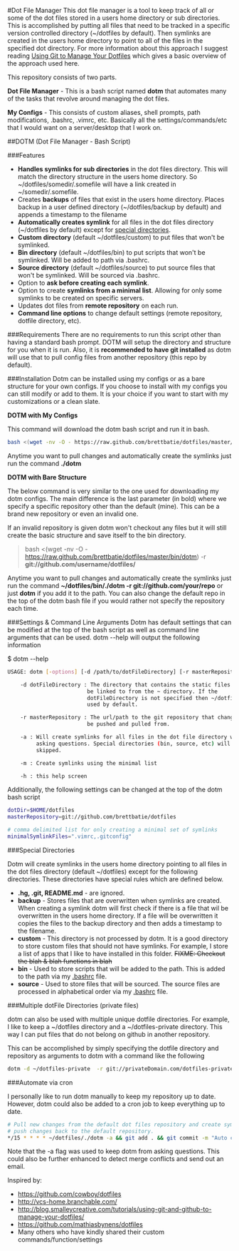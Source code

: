 #Dot File Manager
This dot file manager is a tool to keep track of all or some of the dot files stored in a users home directory or sub directories. This is accomplished by putting all files that need to be tracked in a specific version controlled directory (~/dotfiles by default). Then symlinks are created in the users home directory to point to all of the files in the specified dot directory. For more information about this approach I suggest reading [Using Git to Manage Your Dotfiles](http://blog.smalleycreative.com/tutorials/using-git-and-github-to-manage-your-dotfiles/) which gives a basic overview of the approach used here.

This repository consists of two parts.

**Dot File Manager** - This is a bash script named **dotm** that automates many of the tasks that revolve around managing the dot files.

**My Configs** - This consists of custom aliases, shell prompts, path modifications, .bashrc, .vimrc, etc. Basically all the settings/commands/etc that I would want on a server/desktop that I work on.

##DOTM (Dot File Manager - Bash Script)

###Features
* **Handles symlinks for sub directories** in the dot files directory. This will match the directory structure in the users home directory. So ~/dotfiles/somedir/.somefile will have a link created in ~/somedir/.somefile.
* Creates **backups** of files that exist in the users home directory. Places backup in a user defined directory (~/dotfiles/backup by default) and appends a timestamp to the filename
* **Automatically creates symlink** for all files in the dot files directory (~/dotfiles by default) except for [special directories](#Special-Directories).
* **Custom directory** (default ~/dotfiles/custom) to put files that won't be symlinked.
* **Bin directory** (default ~/dotfiles/bin) to put scripts that won't be symlinked. Will be added to path via .bashrc.
* **Source directory** (default ~/dotfiles/source) to put source files that won't be symlinked. Will be sourced via .bashrc.
* Option to **ask before creating each symlink**.
* Option to create **symlinks from a minimal list**. Allowing for only some symlinks to be created on specific servers.
* Updates dot files from **remote repository** on each run.
* **Command line options** to change default settings (remote repository, dotfile directory, etc).

###Requirements
There are no requirements to run this script other than having a standard bash prompt. DOTM will setup the directory and structure for you when it is run. Also, it is **recommended to have git installed** as dotm will use that to pull config files from another repository (this repo by default).

###Installation
Dotm can be installed using my configs or as a bare structure for your own configs. If you choose to install with my configs you can still modify or add to them. It is your choice if you want to start with my customizations or a clean slate.

**DOTM with My Configs**

This command will download the dotm bash script and run it in bash.

```bash
bash <(wget -nv -O - https://raw.github.com/brettbatie/dotfiles/master/bin/dotm)
```

Anytime you want to pull changes and automatically create the symlinks just run the command **./dotm**

**DOTM with Bare Structure**

The below command is very similar to the one used for downloading my dotm configs. The main difference is the last parameter (in bold) where we specify a specific repository other than the default (mine). This can be a brand new repository or even an invalid one.

If an invalid repository is given dotm won't checkout any files but it will still create the basic structure and save itself to the bin directory.

> bash <(wget -nv -O - https://raw.github.com/brettbatie/dotfiles/master/bin/dotm) -r **git://github.com/username/dotfiles/**

Anytime you want to pull changes and automatically create the symlinks just run the command **~/dotfiles/bin/./dotm -r git://github.com/your/repo** or just **dotm** if you add it to the path. You can also change the default repo in the top of the dotm bash file if you would rather not specify the repository each time.

###Settings & Command Line Arguments
Dotm has default settings that can be modified at the top of the bash script as well as command line arguments that can be used. dotm --help will output the following information

$ dotm --help

```bash
USAGE: dotm [-options] [-d /path/to/dotFileDirectory] [-r masterRepository]

    -d dotFileDirectory : The directory that contains the static files that will
                         be linked to from the ~ directory. If the 
                         dotFileDirectory is not specified then ~/dotfiles is
                         used by default.

    -r masterRepository : The url/path to the git repository that changes will 
                         be pushed and pulled from.

    -a : Will create symlinks for all files in the dot file directory without 
         asking questions. Special directories (bin, source, etc) will still be
         skipped.

    -m : Create symlinks using the minimal list

    -h : this help screen
```
Additionally, the following settings can be changed at the top of the dotm bash script

```bash
dotDir=$HOME/dotfiles
masterRepository=git://github.com/brettbatie/dotfiles

# comma delimited list for only creating a minimal set of symlinks
minimalSymlinkFiles=".vimrc,.gitconfig"
```

###Special Directories

Dotm will create symlinks in the users home directory pointing to all files in the dot files directory (default ~/dotfiles) except for the following directories. These directories have special rules which are defined below.

* **.hg, .git, README.md** - are ignored.
* **backup** - Stores files that are overwritten when symlinks are created. When creating a symlink dotm will first check if there is a file that wil be overwritten in the users home directory. If a file will be overwritten it copies the files to the backup directory and then adds a timestamp to the filename.
* **custom** - This directory is not processed by dotm. It is a good directory to store custom files that should not have symlinks. For example, I store a list of apps that I like to have installed in this folder. ~~FIXME: Checkout the blah & blah functions in blah~~
* **bin** - Used to store scripts that will be added to the path. This is added to the path via my [.bashrc](https://github.com/brettbatie/dotfiles/blob/master/.bashrc) file.
* **source** - Used to store files that will be sourced. The source files are processed in alphabetical order via my [.bashrc](https://github.com/brettbatie/dotfiles/blob/master/.bashrc) file.

###Multiple dotFile Directories (private files)

dotm can also be used with multiple unique dotfile directories. For example, I like to keep a ~/dotfiles directory and a ~/dotfiles-private directory. This way I can put files that do not belong on github in another repository.

This can be accomplished by simply specifying the dotfile directory and repository as arguments to dotm with a command like the following

```bash
dotm -d ~/dotfiles-private  -r git://privateDomain.com/dotfiles-private
```

###Automate via cron

I personally like to run dotm manually to keep my repository up to date. However, dotm could also be added to a cron job to keep everything up to date. 

```bash
# Pull new changes from the default dot files repository and create symlinks. Then 
# push changes back to the default repository.
*/15 * * * * ~/dotfiles/./dotm -a && git add . && git commit -m "Auto commit of dot files" && git push
```

Note that the -a flag was used to keep dotm from asking questions. This could also be further enhanced to detect merge conflicts and send out an email.

Inspired by:

* https://github.com/cowboy/dotfiles
* http://vcs-home.branchable.com/
* http://blog.smalleycreative.com/tutorials/using-git-and-github-to-manage-your-dotfiles/
* https://github.com/mathiasbynens/dotfiles
* Many others who have kindly shared their custom commands/function/settings
